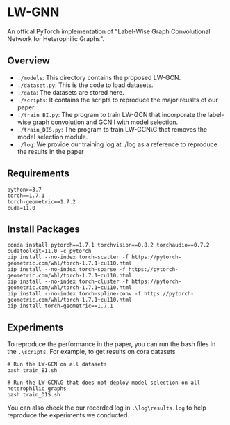 
# LW-GNN
An offical PyTorch implementation of "Label-Wise Graph Convolutional Network for Heterophilic Graphs".
## Overview
* `./models`: This directory contains the proposed LW-GCN.
* `./dataset.py`: This is the code to load datasets.
* `./data`: The datasets are stored here.
* `./scripts`: It contains the scripts to reproduce the major reuslts of our paper.
* `./train_BI.py`: The program to train LW-GCN that incorporate the label-wise graph convolution and GCNII with model selection.
* `./train_DIS.py`: The program to train LW-GCN\G that removes the model selection module.
* `./log`: We provide our training log at ./log as a reference to reproduce the results in the paper

## Requirements

```
python>=3.7
torch==1.7.1
torch-geometric==1.7.2
cuda=11.0
```

## Install Packages

```
conda install pytorch==1.7.1 torchvision==0.8.2 torchaudio==0.7.2 cudatoolkit=11.0 -c pytorch 
pip install --no-index torch-scatter -f https://pytorch-geometric.com/whl/torch-1.7.1+cu110.html
pip install --no-index torch-sparse -f https://pytorch-geometric.com/whl/torch-1.7.1+cu110.html
pip install --no-index torch-cluster -f https://pytorch-geometric.com/whl/torch-1.7.1+cu110.html
pip install --no-index torch-spline-conv -f https://pytorch-geometric.com/whl/torch-1.7.1+cu110.html
pip install torch-geometric==1.7.1
```

## Experiments
To reproduce the performance in the paper, you can run the bash files in the `.\scripts`. For example, to get results on cora datasets
```
# Run the LW-GCN on all datasets
bash train_BI.sh

# Run the LW-GCN\G that does not deploy model selection on all heterophilic graphs
bash train_DIS.sh
```

You can also check the our recorded log in `.\log\results.log` to help reproduce the experiments we conducted.